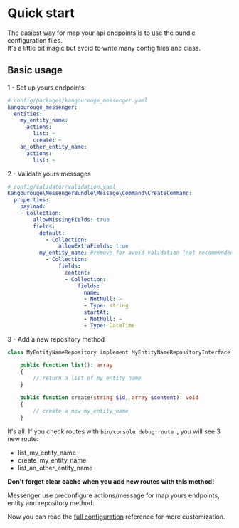 Quick start
===========

The easiest way for map your api endpoints is to use the bundle configuration files.       
It's a little bit magic but avoid to write many config files and class.

Basic usage
-----------

1 - Set up yours endpoints:

```yaml
# config/packages/kangourouge_messenger.yaml
kangourouge_messenger:
  entities:
    my_entity_name:
      actions:
        list: ~
        create: ~
    an_other_entity_name:
      actions:
        list: ~
```

2 - Validate yours messages

```yaml
# config/validator/validation.yaml
Kangourouge\MessengerBundle\Message\Command\CreateCommand:
  properties:
    payload:
    - Collection:
        allowMissingFields: true
        fields:
          default:
            - Collection:
                allowExtraFields: true
          my_entity_name: #remove for avoid validation (not recommended!)
            - Collection:
                fields:
                  content:
                  - Collection:
                      fields:
                        name:
                        - NotNull: ~
                        - Type: string
                        startAt:
                        - NotNull: ~
                        - Type: DateTime
```

3 - Add a new repository method

```php
class MyEntityNameRepository implement MyEntityNameRepositoryInterface

    public function list(): array
    {
        // return a list of my_entity_name
    }

    public function create(string $id, array $content): void
    {
        // create a new my_entity_name
    }
```

It's all. If you check routes with ```bin/console debug:route ```, you will see 3 new route:
- list_my_entity_name
- create_my_entity_name
- list_an_other_entity_name

**Don't forget clear cache when you add new routes with this method!**
   
Messenger use preconfigure actions/message for map yours endpoints, entity and repository method.

Now you can read the [full configuration](./configuration_reference.md) reference for more customization.
